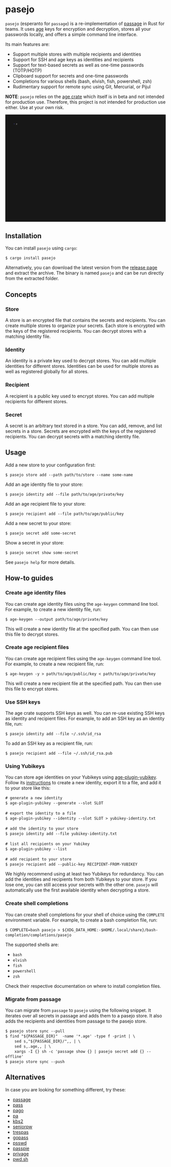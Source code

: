 <!--
SPDX-FileCopyrightText: The pasejo Authors
SPDX-License-Identifier: 0BSD
 -->

# pasejo

`pasejo` (esperanto for `passage`) is a re-implementation of [passage](https://github.com/FiloSottile/passage) in Rust for teams. It uses [age](https://age-encryption.org/) keys for encryption and decryption, stores all your passwords locally, and offers a simple command line interface.

Its main features are:

- Support multiple stores with multiple recipients and identities
- Support for SSH and age keys as identities and recipients
- Support for text-based secrets as well as one-time passwords (TOTP/HOTP)
- Clipboard support for secrets and one-time passwords
- Completions for various shells (bash, elvish, fish, powershell, zsh)
- Rudimentary support for remote sync using Git, Mercurial, or Pijul

**NOTE**: `pasejo` relies on the [age crate](https://crates.io/crates/age) which itself is in beta and not intended for production use. Therefore, this project is not intended for production use either. Use at your own risk.

![usage](./vhs/demo.gif)

## Installation

You can install `pasejo` using `cargo`:

```console
$ cargo install pasejo
```

Alternatively, you can download the latest version from the [release page](https://github.com/metio/pasejo/releases/latest) and extract the archive. The binary is named `pasejo` and can be run directly from the extracted folder.

## Concepts

### Store

A store is an encrypted file that contains the secrets and recipients. You can create multiple stores to organize your secrets. Each store is encrypted with the keys of the registered recipients. You can decrypt stores with a matching identity file.

### Identity

An identity is a private key used to decrypt stores. You can add multiple identities for different stores. Identities can be used for multiple stores as well as registered globally for all stores.

### Recipient

A recipient is a public key used to encrypt stores. You can add multiple recipients for different stores.

### Secret

A secret is an arbitrary text stored in a store. You can add, remove, and list secrets in a store. Secrets are encrypted with the keys of the registered recipients. You can decrypt secrets with a matching identity file.

## Usage

Add a new store to your configuration first:

```console
$ pasejo store add --path path/to/store --name some-name
```

Add an age identity file to your store:

```console
$ pasejo identity add --file path/to/age/private/key
```

Add an age recipient file to your store:

```console
$ pasejo recipient add --file path/to/age/public/key
```

Add a new secret to your store:

```console
$ pasejo secret add some-secret
```

Show a secret in your store:

```console
$ pasejo secret show some-secret
```

See `pasejo help` for more details.

## How-to guides

### Create age identity files

You can create age identity files using the `age-keygen` command line tool. For example, to create a new identity file, run:

```console
$ age-keygen --output path/to/age/private/key
```

This will create a new identity file at the specified path. You can then use this file to decrypt stores.

### Create age recipient files

You can create age recipient files using the `age-keygen` command line tool. For example, to create a new recipient file, run:

```console
$ age-keygen -y > path/to/age/public/key < path/to/age/private/key 
```
This will create a new recipient file at the specified path. You can then use this file to encrypt stores.

### Use SSH keys

The age crate supports SSH keys as well. You can re-use existing SSH keys as identity and recipient files. For example, to add an SSH key as an identity file, run:

```console
$ pasejo identity add --file ~/.ssh/id_rsa
```

To add an SSH key as a recipient file, run:

```console
$ pasejo recipient add --file ~/.ssh/id_rsa.pub
```

### Using Yubikeys

You can store age identities on your Yubikeys using [age-plugin-yubikey](https://github.com/str4d/age-plugin-yubikey). Follow its [instructions](https://github.com/str4d/age-plugin-yubikey?tab=readme-ov-file#configuration) to create a new identity, export it to a file, and add it to your store like this:

```console
# generate a new identity
$ age-plugin-yubikey --generate --slot SLOT

# export the identity to a file
$ age-plugin-yubikey --identity --slot SLOT > yubikey-identity.txt

# add the identity to your store
$ pasejo identity add --file yubikey-identity.txt

# list all recipients on your Yubikey
$ age-plugin-yubikey --list

# add recipient to your store
$ pasejo recipient add --public-key RECIPIENT-FROM-YUBIKEY
```

We highly recommend using at least two Yubikeys for redundancy. You can add the identities and recipients from both Yubikeys to your store. If you lose one, you can still access your secrets with the other one. `pasejo` will automatically use the first available identity when decrypting a store.

### Create shell completions

You can create shell completions for your shell of choice using the `COMPLETE` environment variable. For example, to create a bash completion file, run:

```console
$ COMPLETE=bash pasejo > ${XDG_DATA_HOME:-$HOME/.local/share}/bash-completion/completions/pasejo
```

The supported shells are:
- `bash`
- `elvish`
- `fish`
- `powershell`
- `zsh`

Check their respective documentation on where to install completion files.

### Migrate from passage

You can migrate from `passage` to `pasejo` using the following snippet. It iterates over all secrets in passage and adds them to a pasejo store. It also adds the recipients and identities from passage to the pasejo store.

```console
$ pasejo store sync --pull
$ find "${PASSAGE_DIR}"  -name '*.age' -type f -print | \
    sed s,"${PASSAGE_DIR}/",, | \
    sed s,.age,, | \
    xargs -I {} sh -c 'passage show {} | pasejo secret add {} --offline'
$ pasejo store sync --push
```


## Alternatives

In case you are looking for something different, try these:

- [passage](https://github.com/FiloSottile/passage)
- [pass](https://www.passwordstore.org/)
- [pago](https://github.com/dbohdan/pago)
- [pa](https://github.com/biox/pa)
- [kbs2](https://github.com/woodruffw/kbs2)
- [seniorpw](https://gitlab.com/retirement-home/seniorpw)
- [trespas](https://gitlab.com/pizkaz/trespass)
- [gopass](https://www.gopass.pw/)
- [psswd](https://github.com/Gogopex/psswd)
- [passpie](https://github.com/marcwebbie/passpie)
- [privage](https://github.com/revelaction/privage)
- [pwd.sh](https://github.com/drduh/pwd.sh)
